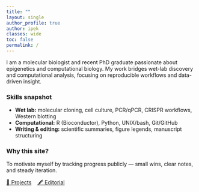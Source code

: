 ```yaml
---
title: ""
layout: single
author_profile: true
author: ipek
classes: wide
toc: false
permalink: /
---
```


I am a molecular biologist and recent PhD graduate passionate about epigenetics and computational biology. My work bridges wet-lab discovery and computational analysis, focusing on reproducible workflows and data-driven insight.

### Skills snapshot
- **Wet lab:** molecular cloning, cell culture, PCR/qPCR, CRISPR workflows, Western blotting  
- **Computational:** R (Bioconductor), Python, UNIX/bash, Git/GitHub  
- **Writing & editing:** scientific summaries, figure legends, manuscript structuring  

### Why this site?
To motivate myself by tracking progress publicly — small wins, clear notes, and steady iteration.

<p>
  <a class="btn" href="/projects/">🔬 Projects</a>
  &nbsp;&nbsp;
  <a class="btn" href="/editorial/">🖋️ Editorial</a>
</p>

 
